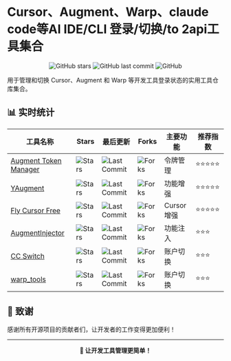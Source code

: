 # Cursor、Augment、Warp、claude code等AI IDE/CLI 登录/切换/to 2api工具集合

<div align="center">

![GitHub stars](https://img.shields.io/badge/收录项目-5个-blue?style=for-the-badge)
![GitHub last commit](https://img.shields.io/github/last-commit/kikikk/cursor_aug_warp_login_switcher?style=for-the-badge)
![GitHub](https://img.shields.io/github/license/kikikk/cursor_aug_warp_login_switcher?style=for-the-badge)

</div>

用于管理和切换 Cursor、Augment 和 Warp 等开发工具登录状态的实用工具仓库集合。


## 📊 实时统计

| 工具名称 | Stars | 最后更新 | Forks | 主要功能 | 推荐指数 |
|---------|-------|---------|-------|---------|---------|
| [Augment Token Manager](https://github.com/zhaochengcube/augment-token-mng) | ![Stars](https://img.shields.io/github/stars/zhaochengcube/augment-token-mng?style=flat-square) | ![Last Commit](https://img.shields.io/github/last-commit/zhaochengcube/augment-token-mng?style=flat-square) | ![Forks](https://img.shields.io/github/forks/zhaochengcube/augment-token-mng?style=flat-square) | 令牌管理 | ⭐⭐⭐⭐⭐ |
| [YAugment](https://github.com/YanCchen/YAugment) | ![Stars](https://img.shields.io/github/stars/YanCchen/YAugment?style=flat-square) | ![Last Commit](https://img.shields.io/github/last-commit/YanCchen/YAugment?style=flat-square) | ![Forks](https://img.shields.io/github/forks/YanCchen/YAugment?style=flat-square) | 功能增强 | ⭐⭐⭐⭐⭐ |
| [Fly Cursor Free](https://github.com/liqiang-xxfy/fly-cursor-free) | ![Stars](https://img.shields.io/github/stars/liqiang-xxfy/fly-cursor-free?style=flat-square) | ![Last Commit](https://img.shields.io/github/last-commit/liqiang-xxfy/fly-cursor-free?style=flat-square) | ![Forks](https://img.shields.io/github/forks/liqiang-xxfy/fly-cursor-free?style=flat-square) | Cursor增强 | ⭐⭐⭐⭐⭐ |
| [AugmentInjector](https://github.com/llpplplp/AugmentInjector) | ![Stars](https://img.shields.io/github/stars/llpplplp/AugmentInjector?style=flat-square&color=lightgrey) | ![Last Commit](https://img.shields.io/github/last-commit/llpplplp/AugmentInjector?style=flat-square&color=lightgrey) | ![Forks](https://img.shields.io/github/forks/llpplplp/AugmentInjector?style=flat-square&color=lightgrey) | 功能注入 | ⭐⭐⭐ |
| [CC Switch](https://github.com/farion1231/cc-switch) | ![Stars](https://img.shields.io/github/stars/farion1231/cc-switch?style=flat-square&color=lightgrey) | ![Last Commit](https://img.shields.io/github/last-commit/farion1231/cc-switch?style=flat-square&color=lightgrey) | ![Forks](https://img.shields.io/github/forks/farion1231/cc-switch?style=flat-square&color=lightgrey) | 账户切换 | ⭐⭐⭐ |
| [warp_tools](https://github.com/gacjie/warp_tools) | ![Stars](https://img.shields.io/github/stars/farion1231/cc-switch?style=flat-square&color=lightgrey) | ![Last Commit](https://img.shields.io/github/last-commit/farion1231/cc-switch?style=flat-square&color=lightgrey) | ![Forks](https://img.shields.io/github/forks/farion1231/cc-switch?style=flat-square&color=lightgrey) | 账户切换 | ⭐⭐⭐ |

## 🙏 致谢

感谢所有开源项目的贡献者们，让开发者的工作变得更加便利！

---

<div align="center">
  <strong>🚀 让开发工具管理更简单！</strong>
</div>

